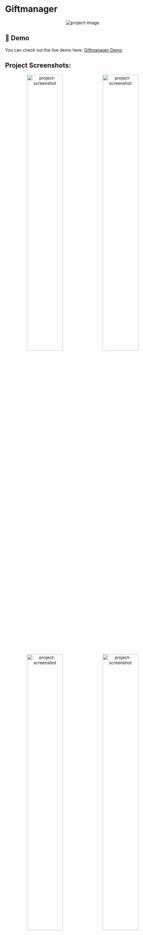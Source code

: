 # Giftmanager

<p align="center">
  <img src="https://r2.icbest.ca/giftmanagertop.png" alt="project-image">
</p>

## 🚀 Demo

You can check out the live demo here: [Giftmanager Demo](https://giftmanagerdemo.pages.dev/)

## Project Screenshots:

<p align="center">
  <img src="https://r2.icbest.ca/firefox_U5WWHHElTf.png" alt="project-screenshot" width="48%">
  <img src="https://r2.icbest.ca/firefox_JiKT8FWU86.png" alt="project-screenshot" width="48%">
</p>

<p align="center">
  <img src="https://r2.icbest.ca/firefox_QH6LjO2Nvs.png" alt="project-screenshot" width="48%">
  <img src="https://r2.icbest.ca/firefox_H5fG4nF7uL.png" alt="project-screenshot" width="48%">
</p>

## Installation

To set up the project, follow the instructions on the [Getting Started Page](https://gift.icbest.ca/getting-started/installation).

## Features

### Gift Ideas Management
- Add and edit gift ideas for yourself and others.
- Organize with **descriptions, links,** and prices.
- Sort ideas however you like.
- Mark gifts as bought to **avoid duplicates.**
- Keep track of everything you’ve given.
- Built to keep **surprises secret**!

### Nice Features
- Secret Santa made simple.
- Emails notifications.
- Dark mode included.
- Manage multiple families separately.

### Global Management
- Easy-to-use **admin dashboard**.
- Built-in user management.
- Secure login with OIDC.
